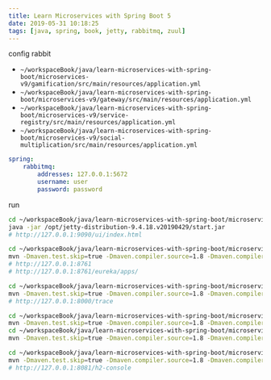 ```yaml
---
title: Learn Microservices with Spring Boot 5
date: 2019-05-31 10:18:25
tags: [java, spring, book, jetty, rabbitmq, zuul]
---
```


config rabbit

* `~/workspaceBook/java/learn-microservices-with-spring-boot/microservices-v9/gamification/src/main/resources/application.yml`
* `~/workspaceBook/java/learn-microservices-with-spring-boot/microservices-v9/gateway/src/main/resources/application.yml`
* `~/workspaceBook/java/learn-microservices-with-spring-boot/microservices-v9/service-registry/src/main/resources/application.yml`
* `~/workspaceBook/java/learn-microservices-with-spring-boot/microservices-v9/social-multiplication/src/main/resources/application.yml`

```yaml
spring:
    rabbitmq:
        addresses: 127.0.0.1:5672
        username: user
        password: password
```

run

```sh
cd ~/workspaceBook/java/learn-microservices-with-spring-boot/microservices-v9/ui && \
java -jar /opt/jetty-distribution-9.4.18.v20190429/start.jar
# http://127.0.0.1:9090/ui/index.html

cd ~/workspaceBook/java/learn-microservices-with-spring-boot/microservices-v9/service-registry && \
mvn -Dmaven.test.skip=true -Dmaven.compiler.source=1.8 -Dmaven.compiler.target=1.8 spring-boot:run
# http://127.0.0.1:8761
# http://127.0.0.1:8761/eureka/apps/

cd ~/workspaceBook/java/learn-microservices-with-spring-boot/microservices-v9/gateway && \
mvn -Dmaven.test.skip=true -Dmaven.compiler.source=1.8 -Dmaven.compiler.target=1.8 spring-boot:run
# http://127.0.0.1:8000/trace

cd ~/workspaceBook/java/learn-microservices-with-spring-boot/microservices-v9/social-multiplication && \
mvn -Dmaven.test.skip=true -Dmaven.compiler.source=1.8 -Dmaven.compiler.target=1.8 spring-boot:run
cd ~/workspaceBook/java/learn-microservices-with-spring-boot/microservices-v9/social-multiplication && \
mvn -Dmaven.test.skip=true -Dmaven.compiler.source=1.8 -Dmaven.compiler.target=1.8 -Drun.arguments="--server.port=8180" spring-boot:run

cd ~/workspaceBook/java/learn-microservices-with-spring-boot/microservices-v9/gamification && \
mvn -Dmaven.test.skip=true -Dmaven.compiler.source=1.8 -Dmaven.compiler.target=1.8 spring-boot:run
# http://127.0.0.1:8081/h2-console
```
